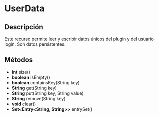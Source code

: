 # UserData

## Descripción

Este recurso permite leer y escribir datos únicos del plugin y del usuario login. Son datos persistentes.

## Métodos

- **int** size()
- **boolean** isEmpty()
- **boolean** containsKey(String key)
- **String** get(String key)
- **String** put(String key, String value)
- **String** remove(String key)
- **void** clear()
- **Set<Entry<String, String>>** entrySet()
